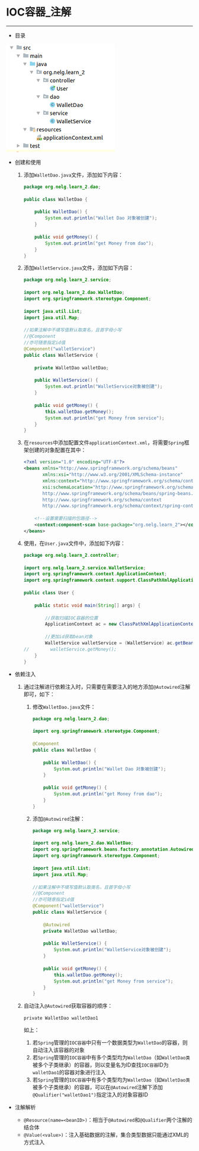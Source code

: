 # IOC容器_注解

---

- 目录

![](./images/04.png)

- 创建和使用

  1. 添加`WalletDao.java`文件，添加如下内容：

     ```java
     package org.nelg.learn_2.dao;
     
     public class WalletDao {
     
         public WalletDao() {
             System.out.println("Wallet Dao 对象被创建");
         }
     
         public void getMoney() {
             System.out.println("get Money from dao");
         }
     }
     ```

  2. 添加`WalletService.java`文件，添加如下内容：

     ```java
     package org.nelg.learn_2.service;
     
     import org.nelg.learn_2.dao.WalletDao;
     import org.springframework.stereotype.Component;
     
     import java.util.List;
     import java.util.Map;
     
     //如果注解中不填写值默认取类名，且首字母小写
     //@Component
     //亦可随意指定id值
     @Component("walletService")
     public class WalletService {
     
         private WalletDao walletDao;
     
         public WalletService() {
             System.out.println("WalletService对象被创建");
         }
     
         public void getMoney() {
             this.walletDao.getMoney();
             System.out.println("get Money from service");
         }
     }
     ```

  3. 在`resources`中添加配置文件`applicationContext.xml`，将需要`Spring`框架创建的对象配置在其中：

     ```xml
     <?xml version="1.0" encoding="UTF-8"?>
     <beans xmlns="http://www.springframework.org/schema/beans"
            xmlns:xsi="http://www.w3.org/2001/XMLSchema-instance"
            xmlns:context="http://www.springframework.org/schema/context"
            xsi:schemaLocation="http://www.springframework.org/schema/beans
            http://www.springframework.org/schema/beans/spring-beans.xsd
            http://www.springframework.org/schema/context
            http://www.springframework.org/schema/context/spring-context.xsd">
     
         <!--设置需要扫描的包路径-->
         <context:component-scan base-package="org.nelg.learn_2"></context:component-scan>
     </beans>
     ```

  4. 使用，在`User.java`文件中，添加如下内容：

     ```java
     package org.nelg.learn_2.controller;
     
     import org.nelg.learn_2.service.WalletService;
     import org.springframework.context.ApplicationContext;
     import org.springframework.context.support.ClassPathXmlApplicationContext;
     
     public class User {
     
         public static void main(String[] args) {
     
             //获取扫描IOC容器的位置
             ApplicationContext ac = new ClassPathXmlApplicationContext("applicationContext.xml");
     
             //更加id获取bean对象
             WalletService walletService = (WalletService) ac.getBean("walletService");
     //        walletService.getMoney();
         }
     }
     ```

- 依赖注入

  1. 通过注解进行依赖注入时，只需要在需要注入的地方添加`@Autowired`注解即可，如下：

     1. 修改`WalletDao.java`文件：

        ```java
        package org.nelg.learn_2.dao;
        
        import org.springframework.stereotype.Component;
        
        @Component
        public class WalletDao {
        
            public WalletDao() {
                System.out.println("Wallet Dao 对象被创建");
            }
        
            public void getMoney() {
                System.out.println("get Money from dao");
            }
        }
        ```

     2. 添加`@Autowired`注解：

        ```java
        package org.nelg.learn_2.service;
        
        import org.nelg.learn_2.dao.WalletDao;
        import org.springframework.beans.factory.annotation.Autowired;
        import org.springframework.stereotype.Component;
        
        import java.util.List;
        import java.util.Map;
        
        //如果注解中不填写值默认取类名，且首字母小写
        //@Component
        //亦可随意指定id值
        @Component("walletService")
        public class WalletService {
        
            @Autowired
            private WalletDao walletDao;
        
            public WalletService() {
                System.out.println("WalletService对象被创建");
            }
        
            public void getMoney() {
                this.walletDao.getMoney();
                System.out.println("get Money from service");
            }
        }
        ```

  2. 自动注入`@Autowired`获取容器的顺序：

     `private WalletDao walletDao1`

     如上：

     1. 若`Spring`管理的`IOC容器`中只有一个数据类型为`WalletDao`的容器，则自动注入该容器的对象
     2. 若`Spring`管理的`IOC容器`中有多个类型均为`WalletDao`（如`WalletDao类`被多个子类继承）的容器，则以变量名为ID查找`IOC容器`ID为`walletDao1`的容器对象进行注入
     3. 若`Spring`管理的`IOC容器`中有多个类型均为`WalletDao`（如`WalletDao类`被多个子类继承）的容器，可以在`@Autowired`注解下添加`@Qualifier("walletDao1")`指定注入的对象容器ID

- 注解解析
  - `@Resource(name=<beanID>)`：相当于`@Autowired`和`@Qualifier`两个注解的结合体
  - `@Value(<value>)`：注入基础数据的注解，集合类型数据只能通过XML的方式注入